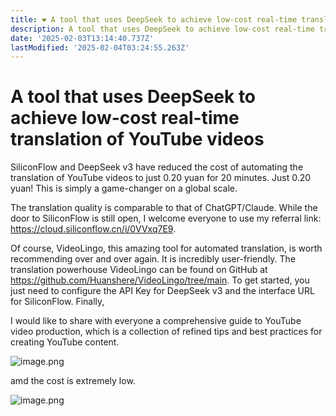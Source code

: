 ```yaml
---
title: ❤️ A tool that uses DeepSeek to achieve low-cost real-time translation of YouTube videos.
description: A tool that uses DeepSeek to achieve low-cost real-time translation of YouTube videos.
date: '2025-02-03T13:14:40.737Z'
lastModified: '2025-02-04T03:24:55.263Z'
---
```


# A tool that uses DeepSeek to achieve low-cost real-time translation of YouTube videos


SiliconFlow and DeepSeek v3 have reduced the cost of automating the translation of YouTube videos to just 0.20 yuan for 20 minutes. Just 0.20 yuan! This is simply a game-changer on a global scale. 

The translation quality is comparable to that of ChatGPT/Claude. While the door to SiliconFlow is still open, I welcome everyone to use my referral link: https://cloud.siliconflow.cn/i/0VVxq7E9.

Of course, VideoLingo, this amazing tool for automated translation, is worth recommending over and over again. It is incredibly user-friendly. The translation powerhouse VideoLingo can be found on GitHub at https://github.com/Huanshere/VideoLingo/tree/main.
To get started, you just need to configure the API Key for DeepSeek v3 and the interface URL for SiliconFlow. Finally, 

I would like to share with everyone a comprehensive guide to YouTube video production, which is a collection of refined tips and best practices for creating YouTube content.

![image.png](https://s2.loli.net/2025/02/04/WaqgQVzwKi3hvA1.png)



amd the cost is extremely low.

![image.png](https://s2.loli.net/2025/02/04/BCzUgIurd3kE9Ks.png)



